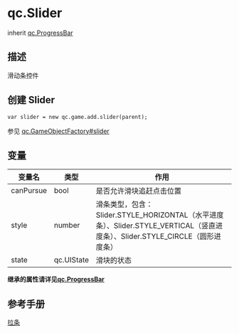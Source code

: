 # qc.Slider
inherit [qc.ProgressBar](CProgressBar.md)

## 描述
滑动条控件

## 创建 Slider
````
var slider = new qc.game.add.slider(parent);
````
参见 [qc.GameObjectFactory#slider](slider.md)

## 变量
| 变量名        |  类型     |   作用           |
| ------------- |-------------| -------------|
| canPursue | bool | 是否允许滑块追赶点击位置 |
| style | number | 滑条类型，包含：Slider.STYLE_HORIZONTAL（水平进度条）、Slider.STYLE_VERTICAL（竖直进度条）、Slider.STYLE_CIRCLE（圆形进度条）|
| state | qc.UIState | 滑块的状态 |

__继承的属性请详见[qc.ProgressBar](CProgressBar.md)__

## 参考手册
[拉条](http://docs.zuoyouxi.com/manual/Sample/Slider.html)